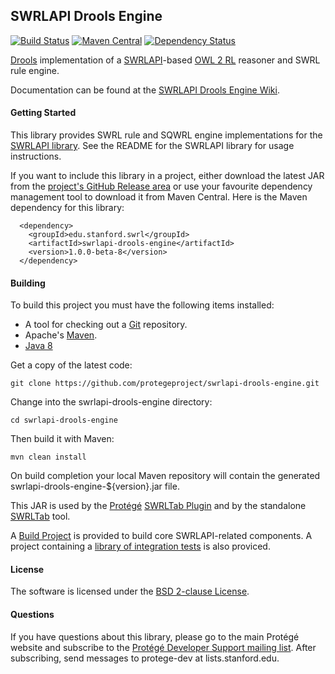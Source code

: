 ## SWRLAPI Drools Engine

[![Build Status](https://travis-ci.org/protegeproject/swrlapi-drools-engine.svg?branch=master)](https://travis-ci.org/protegeproject/swrlapi-drools-engine)
[![Maven Central](https://maven-badges.herokuapp.com/maven-central/edu.stanford.swrl/swrlapi-drools-engine/badge.svg)](https://maven-badges.herokuapp.com/maven-central/edu.stanford.swrl/swrlapi-drools-engine)
[![Dependency Status](https://www.versioneye.com/user/projects/56a24a4a9b5998003d00004c/badge.svg?style=flat)](https://www.versioneye.com/user/projects/56a24a4a9b5998003d00004c)

[Drools](http://www.drools.org/) implementation of a [SWRLAPI](https://github.com/protegeproject/swrlapi/wiki)-based [OWL 2 RL](http://www.w3.org/TR/owl2-profiles/#OWL_2_RL) reasoner and SWRL rule engine. 

Documentation can be found at the [SWRLAPI Drools Engine Wiki](https://github.com/protegeproject/swrlapi-drools-engine/wiki/SWRLAPI-Drools-Engine).

#### Getting Started

This library provides SWRL rule and SQWRL engine implementations for the [SWRLAPI library](https://github.com/protegeproject/swrlapi). See the README for the SWRLAPI library for usage instructions.

If you want to include this library in a project, either download the latest JAR from the [project's GitHub Release area](https://github.com/protegeproject/swrlapi-drools-engine/releases) or use your favourite dependency management tool to download it from Maven Central. Here is the Maven dependency for this library:

```
  <dependency>
    <groupId>edu.stanford.swrl</groupId>
    <artifactId>swrlapi-drools-engine</artifactId>
    <version>1.0.0-beta-8</version>
  </dependency>
```

#### Building

To build this project you must have the following items installed:

+ A tool for checking out a [Git](http://git-scm.com/) repository.
+ Apache's [Maven](http://maven.apache.org/index.html).
+ [Java 8](http://www.oracle.com/technetwork/java/javase/downloads/index.html)

Get a copy of the latest code:

    git clone https://github.com/protegeproject/swrlapi-drools-engine.git 

Change into the swrlapi-drools-engine directory:

    cd swrlapi-drools-engine

Then build it with Maven:

    mvn clean install

On build completion your local Maven repository will contain the generated swrlapi-drools-engine-${version}.jar file.

This JAR is used by the [Protégé](http://protege.stanford.edu/) [SWRLTab Plugin](https://github.com/protegeproject/swrltab-plugin)
and by the standalone [SWRLTab](https://github.com/protegeproject/swrltab) tool.

A [Build Project](https://github.com/protegeproject/swrltab-project) is provided to build core SWRLAPI-related components.
A project containing a [library of integration tests](https://github.com/protegeproject/swrlapi-integration-tests) is also proviced.

#### License

The software is licensed under the [BSD 2-clause License](https://github.com/protegeproject/swrlapi-drools-engine/blob/master/license.txt).

#### Questions

If you have questions about this library, please go to the main
Protégé website and subscribe to the [Protégé Developer Support
mailing list](http://protege.stanford.edu/support.php#mailingListSupport).
After subscribing, send messages to protege-dev at lists.stanford.edu.
